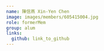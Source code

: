 ```yaml
---
name: 陳信燕 Xin-Yen Chen 
image: images/members/605415004.jpg 
role: formerMem
group: alum
links:
  github: link_to_github 
---
```

